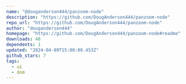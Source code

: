 ```yaml
---
name: "@douganderson444/panzoom-node"
description: "https://github.com/DougAnderson444/panzoom-node"
repo_url: "https://github.com/DougAnderson444/panzoom-node"
author: "douganderson444"
homepage: "https://github.com/DougAnderson444/panzoom-node#readme"
downloads: 48
dependents: 1
updated: "2024-04-09T15:00:00.453Z"
github_stars: 7
tags: 
  - ui
  - dom
---
```

